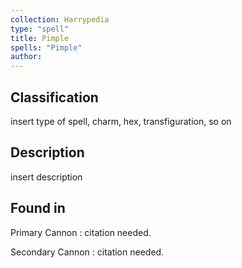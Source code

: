 ```yaml
---
collection: Harrypedia
type: "spell"
title: Pimple
spells: "Pimple"
author: 
---
```


## Classification

insert type of spell, charm, hex, transfiguration, so on

## Description
insert description

## Found in

Primary Cannon
:   citation needed.

Secondary Cannon
:   citation needed.
